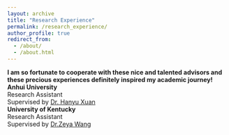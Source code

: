 ```yaml
---
layout: archive
title: "Research Experience"
permalink: /research_experience/
author_profile: true
redirect_from: 
  - /about/
  - /about.html
---
```


**I am so fortunate to cooperate with these nice and talented advisors and these precious experiences definitely inspired my academic journey!**
<br>
**Anhui University**<br>
Research Assistant<br>
Supervised by [Dr. Hanyu Xuan](https://xuanhanyu.github.io/)
<br>
**University of Kentucky**<br>
Research Assistant<br>
Supervised by [Dr.Zeya Wang](https://zeyawang.github.io)
